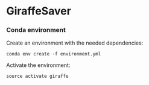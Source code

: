 # GiraffeSaver

### Conda environment

Create an environment with the needed dependencies:

`conda env create -f environment.yml`

Activate the environment:

`source activate giraffe`


